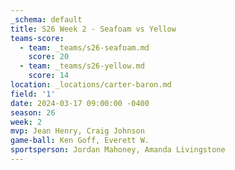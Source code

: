 ```yaml
---
_schema: default
title: S26 Week 2 - Seafoam vs Yellow
teams-score:
  - team: _teams/s26-seafoam.md
    score: 20
  - team: _teams/s26-yellow.md
    score: 14
location: _locations/carter-baron.md
field: '1'
date: 2024-03-17 09:00:00 -0400
season: 26
week: 2
mvp: Jean Henry, Craig Johnson
game-ball: Ken Goff, Everett W.
sportsperson: Jordan Mahoney, Amanda Livingstone
---
```

